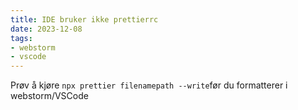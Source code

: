 ```yaml
---
title: IDE bruker ikke prettierrc
date: 2023-12-08
tags:
- webstorm
- vscode
---
```


Prøv å kjøre `npx prettier filenamepath --write`før du formatterer i webstorm/VSCode
